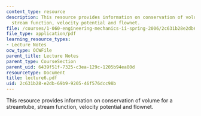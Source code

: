 ```yaml
---
content_type: resource
description: This resource provides information on conservation of volume for a streamtube,
  stream function, velocity potential and flownet.
file: /courses/1-060-engineering-mechanics-ii-spring-2006/2c631b28e2db69b9920546f576dcc98b_lecture6.pdf
file_type: application/pdf
learning_resource_types:
- Lecture Notes
ocw_type: OCWFile
parent_title: Lecture Notes
parent_type: CourseSection
parent_uid: 6439f51f-7325-c3ea-129c-1205b94ea80d
resourcetype: Document
title: lecture6.pdf
uid: 2c631b28-e2db-69b9-9205-46f576dcc98b
---
```

This resource provides information on conservation of volume for a streamtube, stream function, velocity potential and flownet.

